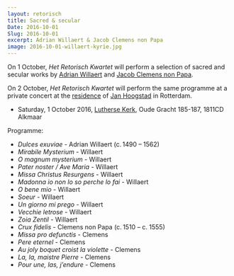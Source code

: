 ```yaml
---
layout: retorisch
title: Sacred & secular
Date: 2016-10-01
Slug: 2016-10-01
excerpt: Adrian Willaert & Jacob Clemens non Papa
image: 2016-10-01-willaert-kyrie.jpg
---
```


On 1 October, _Het Retorisch Kwartet_ will perform a selection of sacred and secular works by [Adrian Willaert](https://en.wikipedia.org/wiki/Adrian_Willaert) and [Jacob Clemens non Papa](https://en.wikipedia.org/wiki/Jacob_Clemens_non_Papa).

On 2 October, _Het Retorisch Kwartet_  will perform the same programme at a private concert at the [residence](http://www.architectuurinrotterdam.nl/building.php?buildingid=131&lang=nl) of [Jan Hoogstad](https://nl.wikipedia.org/wiki/Jan_Hoogstad) in Rotterdam.

* Saturday, 1 October 2016, [Lutherse Kerk](http://luthersekerkalkmaar.nl), Oude Gracht 185-187, 1811CD Alkmaar

Programme:

* _Dulces exuviae_ - Adrian Willaert (c. 1490 – 1562)
* _Mirabile Mysterium_ - Willaert
* _O magnum mysterium_ - Willaert
* _Pater noster / Ave Maria_ - Willaert
* _Missa Christus Resurgens_ - Willaert
* _Madonna io non lo so perche lo fai_ - Willaert
* _O bene mio_ - Willaert
* _Soeur_ - Willaert
* _Un giorno mi prego_ - Willaert
* _Vecchie letrose_ - Willaert
* _Zoia Zentil_ - Willaert
* _Crux fidelis_ - Clemens non Papa (c. 1510 – c. 1555)
* _Missa pro defunctis_ - Clemens
* _Pere eternel_ - Clemens
* _Au joly boquet croist la violette_ - Clemens
* _La, la, maistre Pierre_ - Clemens
* _Pour une, las, j’endure_ - Clemens
